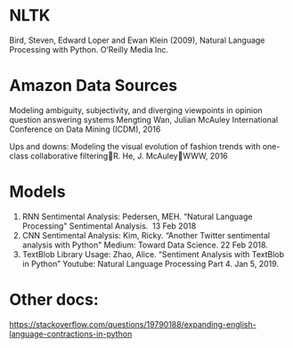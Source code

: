 
# NLTK

Bird, Steven, Edward Loper and Ewan Klein (2009), Natural Language Processing with Python. O’Reilly Media Inc.

# Amazon Data Sources 

Modeling ambiguity, subjectivity, and diverging viewpoints in opinion question answering systems Mengting Wan, Julian McAuley International Conference on Data Mining (ICDM), 2016

Ups and downs: Modeling the visual evolution of fashion trends with one-class collaborative filteringR. He, J. McAuleyWWW, 2016


# Models

1. RNN Sentimental Analysis: Pedersen, MEH. “Natural Language Processing" Sentimental Analysis.  13 Feb 2018 
2. CNN Sentimental Analysis: Kim, Ricky. “Another Twitter sentimental analysis with Python" Medium: Toward Data Science. 22 Feb 2018.
3. TextBlob Library Usage: Zhao, Alice. “Sentiment Analysis with TextBlob in Python” Youtube: Natural Language Processing Part 4. Jan 5, 2019.

# Other docs:

https://stackoverflow.com/questions/19790188/expanding-english-language-contractions-in-python
